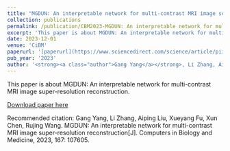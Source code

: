 ```yaml
---
title: "MGDUN: An interpretable network for multi-contrast MRI image super-resolution reconstruction"
collection: publications
permalink: /publication/CBM2023-MGDUN: An interpretable network for multi\-contrast MRI image super\-resolution reconstruction
excerpt: 'This paper is about MGDUN: An interpretable network for multi\-contrast MRI image super\-resolution reconstruction.'
date: 2023-12-01
venue: 'CiBM'
paperurl: '[paperurl](https://www.sciencedirect.com/science/article/pii/S0010482523010703)'
pub_year: '2023'
author: '<strong><a class="author">Gang Yang</a></strong>, Li Zhang, Aiping Liu, Xueyang Fu, Xun Chen, Rujing Wang'
---
```

This paper is about MGDUN: An interpretable network for multi-contrast MRI image super-resolution reconstruction.

[Download paper here](https://www.sciencedirect.com/science/article/abs/pii/S0010482523010703)

Recommended citation: Gang Yang, Li Zhang, Aiping Liu, Xueyang Fu, Xun Chen, Rujing Wang. MGDUN: An interpretable network for multi-contrast MRI image super-resolution reconstruction[J]. Computers in Biology and Medicine, 2023, 167: 107605.
